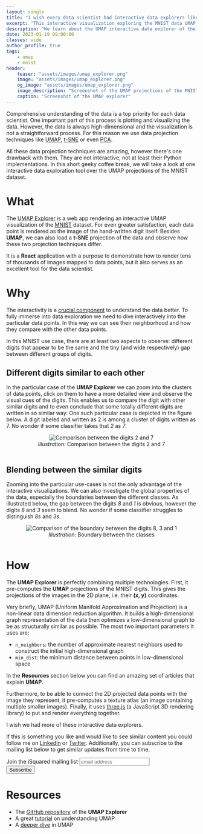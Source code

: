```yaml
---
layout: single
title: "I wish every data scientist had interactive data explorers like this one!"
excerpt: "This interactive visualization exploring the MNIST data UMAP projections is amazing"
description: "We learn about the UMAP interactive data explorer of the MNIST dataset"
date: 2023-01-19 09:00:00
classes: wide
author_profile: true
tags:
    - umap
    - mnist
header:
    teaser: "assets/images/umap_explorer.png"
    image: "assets/images/umap_explorer.png"
    og_image: "assets/images/umap_explorer.png"
    image_description: "Screenshot of the UMAP projections of the MNIST data"
    caption: "Screenshot of the UMAP explorer"
---
```


Comprehensive understanding of the data is a top priority for each data scientist. One important part
of this process is plotting and visualizing the data. However, the data is always high-dimensional and
the visualization is not a straightforward process. For this reason we use data projection techniques
like <a href="https://umap-learn.readthedocs.io/en/latest/" target="_blank" rel="nofollow noopener">UMAP</a>, 
<a href="https://scikit-learn.org/stable/modules/manifold.html#t-sne" target="_blank" rel="nofollow noopener">t-SNE</a>
or even <a href="https://en.wikipedia.org/wiki/Principal_component_analysis" target="_blank" rel="nofollow noopener">PCA</a>.


All these data projection techniques are amazing, however there's one drawback with them. They are not interactive,
not at least their Python implementations. In this short geeky coffee break, we will take a look at one
interactive data exploration tool over the UMAP projections of the MNIST dataset. 


# What
The <a href=" https://grantcuster.github.io/umap-explorer/" target="_blank" rel="noopener">UMAP Explorer</a> is
a web app rendering an interactive UMAP visualization of the <a href="http://yann.lecun.com/exdb/mnist/" target="_blank" rel="noopener">MNIST</a> dataset. 
For even greater satisfaction, each data point is rendered as the image of the hand-written digit itself. Besides **UMAP**, we can also load a
**t-SNE** projection of the data and observe how these two projection techniques differ.


It is a **React** application with a purpose to demonstrate how to render tens of thousands of images mapped to data points, but it
also serves as an excellent tool for the data scientist.

# Why
The interactivity is a 
<a href="{{ site.baseurl }}{% link _blog/2020-02-08-interactive-dataviz.html %}" target="_blank">crucial component</a> 
to understand the data better. To fully immerse into data exploration we need to dive interactively into the particular
data points. In this way we can see their neighborhood and how they compare with the other data points. 

In this MNIST use case, there are at least two aspects to observe: different digits that appear to be the same and the tiny
(and wide respectively) gap between different groups of digits.

## Different digits similar to each other
In the particular case of the **UMAP Explorer** we can zoom into the clusters of data points, click on them to have a more detailed
view and observe the visual cues of the digits. This enables us to compare the digit with other similar digits and to even 
conclude that some totally different digits are written in so similar way. One such particular case is depicted in the 
figure below. A digit labeled and written as 2 is among a cluster of digits written as 7. No wonder if some classifier
takes that *2* as *7*.

<center>
    <img data-src="{{ site.url }}{{ site.baseurl }}/assets/images/MNIST_2_vs_7.png" class="lazyload" alt="Comparison between the digits 2 and 7"/>
    <br/>
    <span class="caption text-muted">
        <i>Illustration:</i> Comparison between the digits 2 and 7
    </span>
</center>
<br/>

## Blending between the similar digits
Zooming into the particular use-cases is not the only advantage of the interactive visualizations. We can also investigate
the global properties of the data, especially the boundaries between the different classes. As illustrated below, the
gap between the digits *8* and *1* is obvious, however the digits *8* and *3* seem to blend. No wonder if some classifier
struggles to distinguish *8s* and *3s*.

<center>
    <img data-src="{{ site.url }}{{ site.baseurl }}/assets/images/boundary_between_8_and_3.png" class="lazyload" alt="Comparison of the boundary between the digits 8, 3 and 1"/>
    <br/>
    <span class="caption text-muted">
        <i>Illustration:</i> Boundary between the classes
    </span>
</center>
<br/>


# How
The **UMAP Explorer**  is perfectly combining multiple technologies. First, it pre-computes the
**UMAP** projections of the MNIST digits. This gives the projections of the images in the 2D plane, i.e.
their **(x, y)** coordinates.

Very briefly, UMAP (Uniform Manifold Approximation and Projection) is a non-linear data dimension reduction algorithm.
It builds a high-dimensional graph representation of the data then optimizes a low-dimensional graph to be as 
structurally similar as possible. The most two important parameters it uses are: 
- `n_neighbors`: the number of approximate nearest neighbors used to construct the initial high-dimensional graph
- `min_dist`: the minimum distance between points in low-dimensional space

In the **Resources** section below you can find an amazing set of articles that explain **UMAP**.

Furthermore, to be able to connect the 2D projected data points with the image they represent, it pre-computes a texture atlas
(an image containing multiple smaller images). Finally, it uses <a href="https://threejs.org/" target="_blank" rel="nofollow noopener">three.js</a> 
(a JavaScript 3D rendering library) to put and render everything together.


I wish we had more of these interactive data explorers.


If this is something you like and would like to see similar content you could follow me on 
<a href="https://www.linkedin.com/in/vilievski/" target="_blank" rel="noopener">LinkedIn</a>
or <a href="https://twitter.com/VladOsaurus" target="_blank" rel="noopener">Twitter</a>. 
Additionally, you can subscribe to the mailing list below to get similar updates from time to time.

<link href="//cdn-images.mailchimp.com/embedcode/horizontal-slim-10_7.css" rel="stylesheet" type="text/css">
<link href="/assets/css/mailchimp.css">
<div id="mc_embed_signup">
<form action="https://digital.us19.list-manage.com/subscribe/post?u=cb9dbe40387c27177a25de80f&amp;id=08bda6f8e0" method="post" id="mc-embedded-subscribe-form" name="mc-embedded-subscribe-form" class="validate" target="_blank" novalidate>
    <div id="mc_embed_signup_scroll">
	<label for="mce-EMAIL">Join the iSquared mailing list</label>
	<input type="email" value="" name="EMAIL" class="email" id="mce-EMAIL" placeholder="email address" required>
    <!-- real people should not fill this in and expect good things - do not remove this or risk form bot signups-->
    <div style="position: absolute; left: -5000px;" aria-hidden="true"><input type="text" name="b_cb9dbe40387c27177a25de80f_08bda6f8e0" tabindex="-1" value=""></div>
    <div class="clear"><input type="submit" value="Subscribe" name="subscribe" id="mc-embedded-subscribe" class="button"></div>
    </div>
</form>
</div>


# Resources
- The <a href="https://github.com/GrantCuster/umap-explorer" target="_blank" rel="nofollow noopener">GitHub repository</a> of the **UMAP Explorer**
- A great <a href="https://pair-code.github.io/understanding-umap/" target="_blank" rel="noopener">tutorial</a> on understanding UMAP
- A <a href="https://umap-learn.readthedocs.io/en/latest/how_umap_works.html" target="_blank" rel="nofollow noopener">deeper dive</a> in UMAP